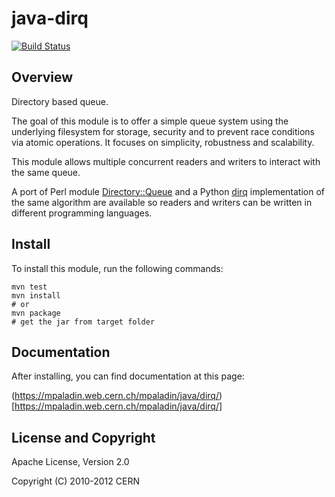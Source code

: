 java-dirq
=========

[![Build Status](https://secure.travis-ci.org/mpaladin/java-dirq.png)](http://travis-ci.org/mpaladin/java-dirq)

Overview
--------

Directory based queue.

The goal of this module is to offer a simple queue system using the
underlying filesystem for storage, security and to prevent race
conditions via atomic operations. It focuses on simplicity, robustness
and scalability.

This module allows multiple concurrent readers and writers to interact
with the same queue.

A port of Perl module
[Directory::Queue](http://search.cpan.org/~lcons/Directory-Queue/)
and a Python [dirq](http://pypi.python.org/pypi/dirq/) implementation of
the same algorithm are available so readers and writers
can be written in different programming languages.

Install
-------

To install this module, run the following commands:

    mvn test
    mvn install
    # or
    mvn package
    # get the jar from target folder

Documentation
-------------

After installing, you can find documentation at this page:

(https://mpaladin.web.cern.ch/mpaladin/java/dirq/)[https://mpaladin.web.cern.ch/mpaladin/java/dirq/]

License and Copyright
---------------------

Apache License, Version 2.0

Copyright (C) 2010-2012 CERN

